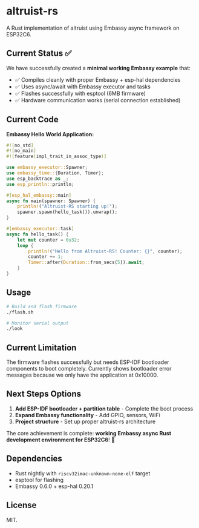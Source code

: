 # altruist-rs

A Rust implementation of altruist using Embassy async framework on ESP32C6.

## Current Status ✅

We have successfully created a **minimal working Embassy example** that:
- ✅ Compiles cleanly with proper Embassy + esp-hal dependencies
- ✅ Uses async/await with Embassy executor and tasks
- ✅ Flashes successfully with esptool (6MB firmware)
- ✅ Hardware communication works (serial connection established)

## Current Code

**Embassy Hello World Application:**
```rust
#![no_std]
#![no_main]
#![feature(impl_trait_in_assoc_type)]

use embassy_executor::Spawner;
use embassy_time::{Duration, Timer};
use esp_backtrace as _;
use esp_println::println;

#[esp_hal_embassy::main]
async fn main(spawner: Spawner) {
    println!("Altruist-RS starting up!");
    spawner.spawn(hello_task()).unwrap();
}

#[embassy_executor::task]
async fn hello_task() {
    let mut counter = 0u32;
    loop {
        println!("Hello from Altruist-RS! Counter: {}", counter);
        counter += 1;
        Timer::after(Duration::from_secs(5)).await;
    }
}
```

## Usage

```bash
# Build and flash firmware
./flash.sh

# Monitor serial output  
./look
```

## Current Limitation

The firmware flashes successfully but needs ESP-IDF bootloader components to boot completely. Currently shows bootloader error messages because we only have the application at 0x10000.

## Next Steps Options

1. **Add ESP-IDF bootloader + partition table** - Complete the boot process
2. **Expand Embassy functionality** - Add GPIO, sensors, WiFi
3. **Project structure** - Set up proper altruist-rs architecture

The core achievement is complete: **working Embassy async Rust development environment for ESP32C6**! 🚀

## Dependencies

- Rust nightly with `riscv32imac-unknown-none-elf` target
- esptool for flashing
- Embassy 0.6.0 + esp-hal 0.20.1

## License

MIT.